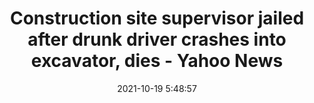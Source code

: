 ---
"title": "Construction site supervisor jailed after drunk driver crashes into excavator, dies - Yahoo News"
"date": "2021-10-19 5:48:57"
"feed_name": "GOOGLENEWSCONSTRUCTION"
"feed_website": "https://news.google.com/search?q=construction%2Bincident&hl=en-US&gl=US&ceid=US:en"
"feed_rss": "https://news.google.com/rss/search?q=construction%2Bincident&hl=en-US&gl=US&ceid=US:en"
"link": "https://news.yahoo.com/construction-site-supervisor-jailed-drunk-driver-crashes-excavator-dies-054308189.html"
"source": "{'href': 'https://news.yahoo.com', 'title': 'Yahoo News'}"
"file": "_posts/2021-1-1-32774074a87dcb4cdfaf84e2b1ec2e2c23570742.md"
"accident": "1"
"drilling": "0"
"represented_by": "0"
"dead": "1"
"injured": "0"
"arrested": "0"
"place": "unknown place"
"where": "construction site"
"causes": "crash"
"place_uri": "unknown place"
---